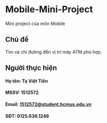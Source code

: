 # Mobile-Mini-Project
Mini project của môn Mobile

## Chủ đề
Tìm và chỉ đường đến vị trí máy ATM phù hợp.
## Người thực hiện
#### Họ tên: Tạ Việt Tiến
#### MSSV: 1512572
#### Email: 1512572@student.hcmus.edu.vn
#### SĐT: 0125.636.1246

